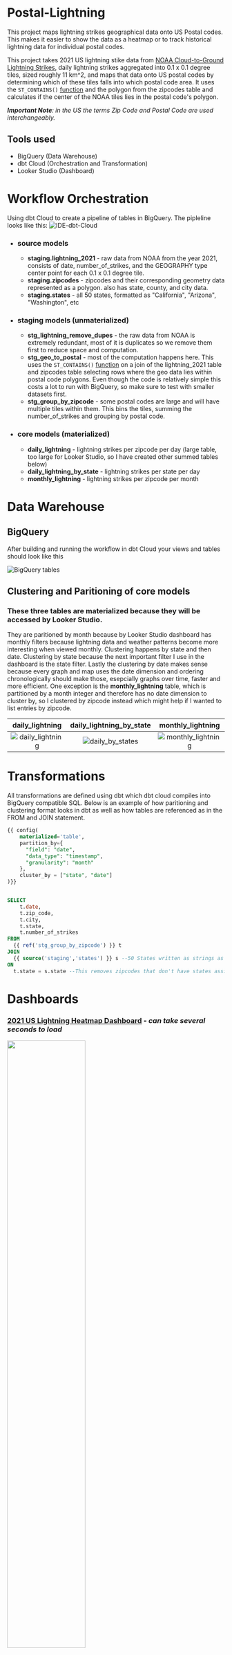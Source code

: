 # Postal-Lightning
This project maps lightning strikes geographical data onto US Postal codes. This makes it easier to show the data as a heatmap or to track historical lightning data for individual postal codes.

This project takes 2021 US lightning stike data from [NOAA Cloud-to-Ground Lightning Strikes](https://console.cloud.google.com/bigquery(cameo:product/noaa-public/lightning)?project=geo-lightning&ws=!1m0), daily lightning strikes aggregated into 0.1 x 0.1 degree tiles, sized roughly 11 km^2, and maps that data onto US postal codes by determining which of these tiles falls into which postal code area. It uses the `ST_CONTAINS()` [function](https://postgis.net/docs/ST_Contains.html) and the polygon from the zipcodes table and calculates if the center of the NOAA tiles lies in the postal code's polygon.

***Important Note**: in the US the terms Zip Code and Postal Code are used interchangeably.*

## Tools used
- BigQuery (Data Warehouse)
- dbt Cloud (Orchestration and Transformation)
- Looker Studio (Dashboard)

# Workflow Orchestration
Using dbt Cloud to create a pipeline of tables in BigQuery. The pipleline looks like this:
![IDE-dbt-Cloud](https://github.com/danecrosby/Postal-Lightning/assets/59389278/c2d746ea-deab-4e59-bcf7-fa3c408c3a51)
- ### source models
  - **staging.lightning_2021** - raw data from NOAA from the year 2021, consists of date, number_of_strikes, and the GEOGRAPHY type center point for each 0.1 x 0.1 degree tile.
  - **staging.zipcodes** - zipcodes and their corresponding geometry data represented as a polygon. also has state, county, and city data.
  - **staging.states** - all 50 states, formatted as "California", "Arizona", "Washington", etc
- ### staging models (unmaterialized)
  - **stg_lightning_remove_dupes** - the raw data from NOAA is extremely redundant, most of it is duplicates so we remove them first to reduce space and computation.
  - **stg_geo_to_postal** - most of the computation happens here. This uses the `ST_CONTAINS()` [function](https://postgis.net/docs/ST_Contains.html) on a join of the lightning_2021 table and zipcodes table selecting rows where the geo data lies within postal code polygons. Even though the code is relatively simple this costs a lot to run with BigQuery, so make sure to test with smaller datasets first.
  - **stg_group_by_zipcode** - some postal codes are large and will have multiple tiles within them. This bins the tiles, summing the number_of_strikes and grouping by postal code.
- ### core models (materialized)
  - **daily_lightning** - lightning strikes per zipcode per day (large table, too large for Looker Studio, so I have created other summed tables below)
  - **daily_lightning_by_state** - lightning strikes per state per day
  - **monthly_lightning** - lightning strikes per zipcode per month

# Data Warehouse
## BigQuery
After building and running the workflow in dbt Cloud your views and tables should look like this

![BigQuery tables](https://github.com/danecrosby/Postal-Lightning/assets/59389278/5adeec68-2b87-41fa-821f-8c30c77cac2d)

## Clustering and Paritioning of core models
### These three tables are materialized because they will be accessed by Looker Studio.
They are paritioned by month because by Looker Studio dashboard has monthly filters because lightning data and weather patterns become more interesting when viewed monthly. Clustering happens by state and then date. Clustering by state because the next important filter I use in the dashboard is the state filter. Lastly the clustering by date makes sense because every graph and map uses the date dimension and ordering chronologically should make those, esepcially graphs over time, faster and more efficient. One exception is the **monthly_lightning** table, which is partitioned by a month integer and therefore has no date dimension to cluster by, so I clustered by zipcode instead which might help if I wanted to list entries by zipcode.

daily_lightning            |  daily_lightning_by_state |  monthly_lightning
:-------------------------:|:-------------------------:|:-------------------------:
![daily_lightning](https://github.com/danecrosby/Postal-Lightning/assets/59389278/ab3703ea-4f05-4cf1-b9f0-a16c2caf1777)  |  ![daily_by_states](https://github.com/danecrosby/Postal-Lightning/assets/59389278/202773c4-d9ea-4682-a68e-1515630bd1e0) | ![monthly_lightning](https://github.com/danecrosby/Postal-Lightning/assets/59389278/5fbefcd8-5495-43d1-b2c6-cb6cb0c91ea1)

# Transformations
All transformations are defined using dbt which dbt cloud compiles into BigQuery compatible SQL. Below is an example of how paritioning and clustering format looks in dbt as well as how tables are referenced as in the FROM and JOIN statement.
```sql
{{ config(
    materialized='table',
    partition_by={
      "field": "date",
      "data_type": "timestamp",
      "granularity": "month"
    },
    cluster_by = ["state", "date"]
)}}


SELECT
    t.date,
    t.zip_code,
    t.city,
    t.state,
    t.number_of_strikes
FROM
  {{ ref('stg_group_by_zipcode') }} t
JOIN
  {{ source('staging','states') }} s --50 States written as strings as "California", "Alabama", "Texas", etc
ON
  t.state = s.state --This removes zipcodes that don't have states assigned or are split across two or more states
```
# Dashboards
### [2021 US Lightning Heatmap Dashboard](https://lookerstudio.google.com/reporting/2bd2b75f-fde4-4acf-8cd4-e8e2434a88d7/page/XxCwD) - *can take several seconds to load*
<img src="https://github.com/danecrosby/Postal-Lightning/assets/59389278/a4fb4cc2-fda5-441d-bb65-b5f895fd2892" width="60%" height="60%">

*Controllable fields are State and Month*

### [2021 Lightning Filled Map Dashboard](https://lookerstudio.google.com/reporting/88e6e66d-e14c-41c2-85d8-8cea759d8a75/page/cnzwD) - *state by state*
<img src="https://github.com/danecrosby/Postal-Lightning/assets/59389278/3019f5c7-015c-4dd5-8c4b-315e93fe52f9" width="60%" height="60%">

*hover over filled areas for additional lightning strike and city info*

# How to run
- Fork the code into your own repository and connect dbt Cloud to your GitHub account. Instructions on how to do that here: https://docs.getdbt.com/docs/cloud/git/connect-github
- Then link dbt Cloud to BigQuery or other data warehouse. Instructions here: https://docs.getdbt.com/guides/bigquery?step=1
- You can then extract data from NOAA's lighting grid map from https://console.cloud.google.com/bigquery(cameo:product/noaa-public/lightning)?project=geo-lightning&ws=!1m0 . I don't reccomend sampling more than 1 year's worth since the entire table is 5.5 terabytes large.






